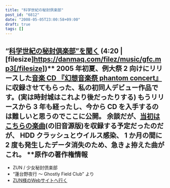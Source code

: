 ```yaml
---
title: "科学世紀の秘封倶楽部"
post_id: "6812"
date: "2008-05-05T23:00:58+09:00"
draft: true
tags: []
---
```



## “[科学世紀の秘封倶楽部”を聞く](/filez/music/gfc.mp3) (4:20 | [filesize]https://danmaq.com/filez/music/gfc.mp3[/filesize])** 2005 年初夏、例大祭 2 向けにリリースした[音楽 CD 『幻想音楽祭 phantom concert』](http://tsubu.s104.xrea.com/thcd/)に収録させてもらった、私の初同人デビュー作品です。(実は時封城はこれより後だったりする) もうリリースから 3 年も経ったし、今から CD を入手するのは難しいと思うのでここに公開。  余談だが、[当初はこちらの楽曲](/3267)(の旧音源版)を収録する予定だったのだが、 HDD クラッシュとウイルス感染、 1 か月の間に 2 度も発生したデータ消失のため、急きょ拵えた曲がこれ。 **原作の著作権情報

  * ZUN / 少女秘封倶楽部
  * “蓮台野夜行 ～ Ghostly Field Club” より
  * [ZUN様のWebサイトへ行く](http://www16.big.or.jp/%7Ezun/)
